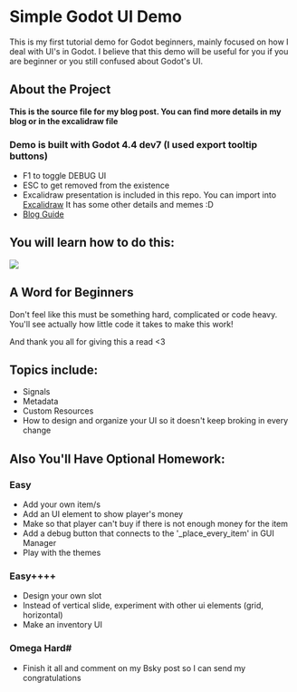 # Simple Godot UI Demo
This is my first tutorial demo for Godot beginners, mainly focused on how I deal with UI's in Godot.
I believe that this demo will be useful for you if you are beginner or you still confused about Godot's UI.

## About the Project
**This is the source file for my blog post.
You can find more details in my blog or in the excalidraw file**
### Demo is built with Godot 4.4 dev7 (I used export tooltip buttons)
- F1 to toggle DEBUG UI
- ESC to get removed from the existence
- Excalidraw presentation is included in this repo. You can import into [Excalidraw](excalidraw.com)
  It has some other details and memes :D
- [Blog Guide](https://eakyrtk.com/how-to-make-ui-in-godot-4/)

## You will learn how to do this:
<img src="./output.gif">

## A Word for Beginners
Don't feel like this must be something hard, complicated or code heavy.
You'll see actually how little code it takes to make this work! 

And thank you all for giving this a read <3

## Topics include:
- Signals
- Metadata
- Custom Resources
- How to design and organize your 
UI so it doesn't keep broking in every change


## Also You'll Have Optional Homework:
### Easy
- Add your own item/s
- Add an UI element to show player's money
- Make so that player can't buy if there is not enough money for the item
- Add a debug button that connects to the '_place_every_item' in GUI Manager
- Play with the themes
### Easy++++
- Design your own slot
- Instead of vertical slide, experiment with other ui elements (grid, horizontal)
- Make an inventory UI
### Omega Hard#
- Finish it all and comment on my Bsky post so I can send my congratulations

